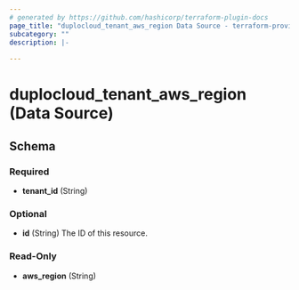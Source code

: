 ```yaml
---
# generated by https://github.com/hashicorp/terraform-plugin-docs
page_title: "duplocloud_tenant_aws_region Data Source - terraform-provider-duplocloud"
subcategory: ""
description: |-
  
---
```


# duplocloud_tenant_aws_region (Data Source)





<!-- schema generated by tfplugindocs -->
## Schema

### Required

- **tenant_id** (String)

### Optional

- **id** (String) The ID of this resource.

### Read-Only

- **aws_region** (String)


